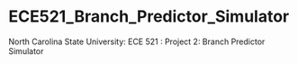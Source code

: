 # ECE521_Branch_Predictor_Simulator
North Carolina State University: ECE 521 : Project 2: Branch Predictor Simulator 
